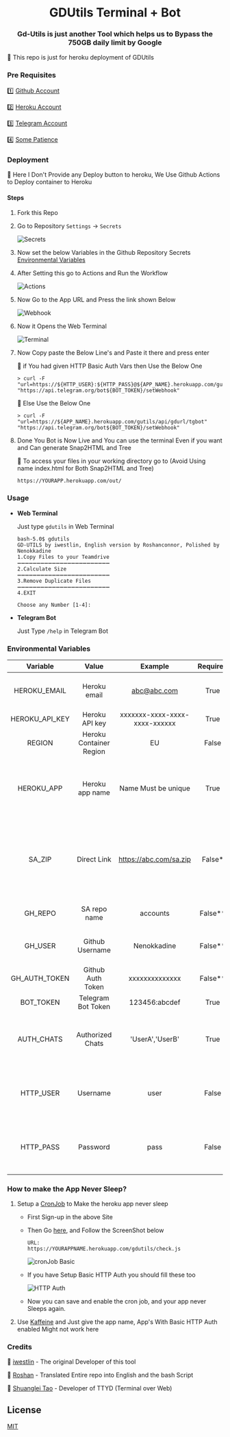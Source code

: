 <div align="center">
<h1>GDUtils Terminal + Bot</h1>
<h3>Gd-Utils is just another Tool which helps us to Bypass the 750GB daily limit by Google</h3>
</div>
🌟 This repo is just for heroku deployment of GDUtils

### Pre Requisites
1️⃣ [Github Account](https://github.com)

2️⃣ [Heroku Account](https://heroku.com)

3️⃣ [Telegram Account](https://telegram.org)

4️⃣ [Some Patience](https://www.google.com/search?q=how+to+be+more+patient)

### Deployment
🔷 Here I Don't Provide any Deploy button to heroku, We Use Github Actions to Deploy container to Heroku 

#### Steps

1. Fork this Repo
2. Go to Repository `Settings` -> `Secrets`
    
    ![Secrets](assets/secrets.png)
3. Now set the below Variables in the Github Repository Secrets
    [Environmental Variables](#environmental-variables)

4. After Setting this go to Actions and Run the Workflow
   
   ![Actions](assets/actions.png)

5. Now Go to the App URL and Press the link shown Below
   
   ![Webhook](assets/site.jpg)

6. Now it Opens the Web Terminal
   
   ![Terminal](assets/terminal.png)

7. Now Copy paste the Below Line's and Paste it there and press enter
 
    🔷 if You had given HTTP Basic Auth Vars then Use the Below One

    ```
    > curl -F "url=https://${HTTP_USER}:${HTTP_PASS}@${APP_NAME}.herokuapp.com/gutils/api/gdurl/tgbot" "https://api.telegram.org/bot${BOT_TOKEN}/setWebhook"
    ```
    🔷 Else Use the Below One

    ```
    > curl -F "url=https://${APP_NAME}.herokuapp.com/gutils/api/gdurl/tgbot" "https://api.telegram.org/bot${BOT_TOKEN}/setWebhook"
    ```
8. Done You Bot is Now Live and You can use the terminal Even if you want and Can generate Snap2HTML and Tree
   
   🔷 To access your files in your working directory go to (Avoid Using name index.html for Both Snap2HTML and Tree)
    
    ```
    https://YOURAPP.herokuapp.com/out/
    ```

### Usage
 - **Web Terminal**
  
      Just type `gdutils` in Web Terminal
      ```
      bash-5.0$ gdutils
      GD-UTILS by iwestlin, English version by Roshanconnor, Polished by Nenokkadine
      1.Copy Files to your Teamdrive
      ➖➖➖➖➖➖➖➖➖➖➖➖➖➖➖➖➖➖➖➖➖➖➖➖
      2.Calculate Size
      ➖➖➖➖➖➖➖➖➖➖➖➖➖➖➖➖➖➖➖➖➖➖➖➖
      3.Remove Duplicate Files
      ➖➖➖➖➖➖➖➖➖➖➖➖➖➖➖➖➖➖➖➖➖➖➖➖
      4.EXIT

      Choose any Number [1-4]:

      ```

 - **Telegram Bot** 
      
      Just Type `/help` in Telegram Bot

### Environmental Variables

| Variable | Value | Example | Required | Description |
| :---: | :---: | :---: | :---: | :---: |
| HEROKU_EMAIL | Heroku email | abc@abc.com | True | Just Give the email you used for Heroku Account|
| HEROKU_API_KEY | Heroku API key | xxxxxxx-xxxx-xxxx-xxxx-xxxxxx | True | Get it from [Heroku](https://dashboard.heroku.com/account/applications/authorizations/new) |
| REGION | Heroku Container Region | EU | False | Needed only if you need an EU Container |
| HEROKU_APP | Heroku app name | Name Must be unique | True | Heroku app name that needs to be Updated or Created (Should be in lowercase) |
| SA_ZIP | Direct Link | https://abc.com/sa.zip | False* | Service accounts to be zipped in a way that there should be a folder named accounts containing SA Jsons |
| GH_REPO | SA repo name | accounts | False** | Git repo name where SA's are Uploaded |
| GH_USER | Github Username | Nenokkadine | False** | Github username Where SA are uploaded |
| GH_AUTH_TOKEN | Github Auth Token | xxxxxxxxxxxxxx | False** | Get this from [Github](https://github.com/settings/tokens/new) With Scopes `repo` |
| BOT_TOKEN | Telegram Bot Token | 123456:abcdef | True | Get this from [Telegram](https://t.me/botfather) |
| AUTH_CHATS | Authorized Chats | 'UserA','UserB' | True | Telegram Username's Should be Given and Should be in Single Quotes |
| HTTP_USER | Username | user | False | HTTP Basic auth adds an Extra Layer security for you app (recommended) |
| HTTP_PASS | Password | pass | False | HTTP Basic auth adds an Extra Layer security for you app (recommended) |

### How to make the App Never Sleep?
1. Setup a [CronJob](https://console.cron-job.org) to Make the heroku app never sleep
   - First Sign-up in the above Site
   - Then Go [here](https://console.cron-job.org/jobs/create), and Follow the ScreenShot below
        
        ```
        URL:
        https://YOURAPPNAME.herokuapp.com/gdutils/check.js
        ```
        ![cronJob Basic](assets/cron1.png)
   - If you have Setup Basic HTTP Auth you should fill these too
        
        ![HTTP Auth](assets/cron2.png) 
   - Now you can save and enable the cron job, and your app never Sleeps again.

2. Use [Kaffeine](https://kaffeine.herokuapp.com/) and Just give the app name, App's With Basic HTTP Auth enabled Might not work here

### Credits
👏 [iwestlin](https://github.com/iwestlin) - The original Developer of this tool

👏 [Roshan](https://github.com/roshanconner123) - Translated Entire repo into English and the bash Script

👏 [Shuanglei Tao](https://github.com/tsl0922) - Developer of TTYD (Terminal over Web)

## License
[MIT](https://choosealicense.com/licenses/mit/)
